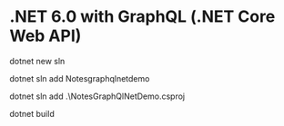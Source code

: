 # .NET 6.0  with GraphQL (.NET Core Web API)

dotnet new sln

dotnet sln add Notesgraphqlnetdemo


 dotnet sln add .\NotesGraphQlNetDemo.csproj

 dotnet build
 